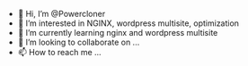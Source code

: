 - 👋 Hi, I’m @Powercloner
- 👀 I’m interested in NGINX, wordpress multisite, optimization
- 🌱 I’m currently learning nginx and wordpress multisite
- 💞️ I’m looking to collaborate on ...
- 📫 How to reach me ...

<!---
Powercloner/Powercloner is a ✨ special ✨ repository because its `README.md` (this file) appears on your GitHub profile.
You can click the Preview link to take a look at your changes.
--->
